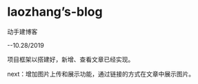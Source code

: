 # laozhang’s-blog
动手建博客


--10.28/2019

  项目框架以搭建好，新增、查看文章已经实现。
  
  next：增加图片上传和展示功能，通过链接的方式在文章中展示图片。  

